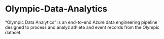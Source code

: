 # Olympic-Data-Analytics
“Olympic Data Analytics” is an end-to-end Azure data engineering pipeline designed to process and analyz athlete and event records from the Olympic dataset.
